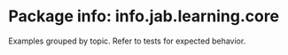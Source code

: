 # Package info: info.jab.learning.core

Examples grouped by topic. Refer to tests for expected behavior.